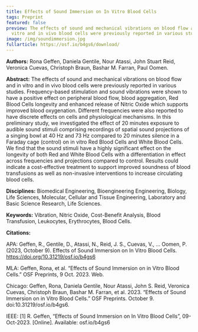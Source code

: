 ```yaml
---
title: Effects of Sound Immersion on In Vitro Blood Cells
tags: Preprint
featured: false
preview: The effects of sound and mechanical vibrations on blood flow and in
  vitro and in vivo blood cells were previously reported in various studies.
image: /img/soundimmersion.jpg
fullarticle: https://osf.io/b4gs6/download/
---
```

**Authors:** Rona Geffen, Daniela Gentile, Nour Atassi, John Stuart Reid, Veronica Cuevas, Christoph Braun, Bashar M. Farran, Paul Oomen.

**Abstract:** The effects of sound and mechanical vibrations on blood flow and in vitro and in vivo blood cells were previously reported in various studies. Frequency-based stimulation and sound vibrations were shown to have a positive effect on peripheral blood flow, blood aggregation, Red Blood Cells longevity and enhanced release of Nitric Oxide which supports improved blood oxygenation. Different frequencies were also reported to have discrete effects on cells and physiological mechanisms. In this preliminary study, we investigated the effect of 20 minutes exposure to audible sound stimuli comprising recordings of spatial sound projections of a singing bowl at 40 Hz and 73 Hz compared to 20 minutes silence in a Faraday cage (control) on in vitro Red Blood Cells and White Blood Cells. We find that the sound stimuli have a highly significant effect on the longevity of both Red and White Blood Cells with a differentiation in effect across frequencies and projections compared to control. Results could indicate a cost-effective treatment to support improved soundness of blood transfusions as well as non-invasive interventions to increase circulating blood cells.

**Disciplines:** Biomedical Engineering, Bioengineering Engineering, Biology, Life Sciences, Molecular, Cellular and Tissue Engineering, Laboratory and Basic Science Research, Life Sciences.

**Keywords:**  Vibration, Nitric Oxide, Cost-Benefit Analysis, Blood Transfusion, Leukocytes, Erythrocytes,  Blood Cells.

**Citations:**

APA: Geffen, R., Gentile, D., Atassi, N., Reid, J. S., Cuevas, V., … Oomen, P. (2023, October 9). Effects of Sound Immersion on In Vitro Blood Cells. https://doi.org/10.31219/osf.io/b4gs6

MLA: Geffen, Rona, et al. “Effects of Sound Immersion on in Vitro Blood Cells.” OSF Preprints, 9 Oct. 2023. Web.

Chicago: Geffen, Rona, Daniela Gentile, Nour Atassi, John S. Reid, Veronica Cuevas, Christoph Braun, Bashar M. Farran, et al. 2023. “Effects of Sound Immersion on in Vitro Blood Cells.” OSF Preprints. October 9. doi:10.31219/osf.io/b4gs6.

IEEE: \[1] R. Geffen, “Effects of Sound Immersion on In Vitro Blood Cells”, 09-Oct-2023. \[Online]. Available: osf.io/b4gs6

